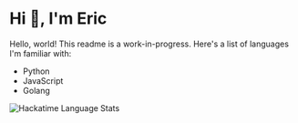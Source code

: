 <h1>Hi 👋, I'm Eric</h1>
<p>Hello, world! This readme is a work-in-progress.
Here's a list of languages I'm familiar with:</p>
<ul>
  <li>Python</li>
  <li>JavaScript</li>
  <li>Golang</li>
</ul>

![Hackatime Language Stats](https://github-readme-stats.hackclub.dev/api/wakatime?username=10927&api_domain=hackatime.hackclub.com&&custom_title=Programming+Languages&layout=compact&cache_seconds=0&langs_count=8&theme=tokyonight)
